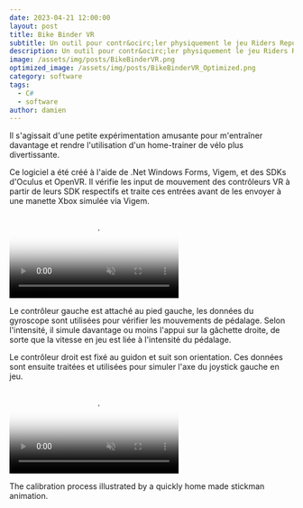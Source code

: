 ```yaml
---
date: 2023-04-21 12:00:00
layout: post
title: Bike Binder VR
subtitle: Un outil pour contr&ocirc;ler physiquement le jeu Riders Republic depuis un bike-trainer et un casque VR.
description: Un outil pour contr&ocirc;ler physiquement le jeu Riders Republic depuis un bike-trainer et un casque VR.
image: /assets/img/posts/BikeBinderVR.png
optimized_image: /assets/img/posts/BikeBinderVR_Optimized.png
category: software
tags:
  - C#
  - software
author: damien
---
```


Il s&#39;agissait d&#39;une petite exp&eacute;rimentation amusante pour m&#39;entra&icirc;ner davantage et rendre l&#39;utilisation d&#39;un home-trainer de v&eacute;lo plus divertissante.

Ce logiciel a &eacute;t&eacute; cr&eacute;&eacute; &agrave; l&#39;aide de .Net Windows Forms, Vigem, et des SDKs d&#39;Oculus et OpenVR.
Il v&eacute;rifie les input de mouvement des contr&ocirc;leurs VR &agrave; partir de leurs SDK respectifs et traite ces entr&eacute;es avant de les envoyer &agrave; une manette Xbox simul&eacute;e via Vigem.

<div class="video-container">
    <video autoplay loop muted playsinline poster="/assets/img/loading.gif" src="/assets/img/videos/BikeBinderVR1.mp4" type="video/mp4" preload="auto"></video>
</div>

Le contr&ocirc;leur gauche est attach&eacute; au pied gauche, les donn&eacute;es du gyroscope sont utilis&eacute;es pour v&eacute;rifier les mouvements de p&eacute;dalage. Selon l&#39;intensit&eacute;, il simule davantage ou moins l&#39;appui sur la g&acirc;chette droite, de sorte que la vitesse en jeu est li&eacute;e &agrave; l&#39;intensit&eacute; du p&eacute;dalage.

Le contr&ocirc;leur droit est fix&eacute; au guidon et suit son orientation. Ces donn&eacute;es sont ensuite trait&eacute;es et utilis&eacute;es pour simuler l&#39;axe du joystick gauche en jeu.

<div class="video-container">
    <video autoplay loop muted playsinline poster="/assets/img/loading.gif" src="/assets/img/videos/BikeBinderVR2.mp4" type="video/mp4" preload="auto"></video>
</div>
<div class="video-description">
    <p>The calibration process illustrated by a quickly home made stickman animation.</p>
</div>

